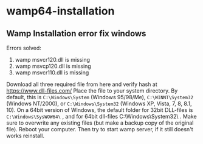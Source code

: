 # wamp64-installation
## Wamp Installation error fix windows
Errors solved:
1. wamp msvcr120.dll is missing
2. wamp msvcp120.dll is missing
3. wamp msvcr110.dll is missing

Download all three required file from here and verify hash at https://www.dll-files.com/
Place the file to your system directory.
By default, this is
`C:\Windows\System` (Windows 95/98/Me),
`C:\WINNT\System32` (Windows NT/2000), or
`C:\Windows\System32` (Windows XP, Vista, 7, 8, 8.1, 10).
On a 64bit version of Windows, the default folder for 32bit DLL-files is `C:\Windows\SysWOW64\` , and for 64bit dll-files C:\Windows\System32\ .
Make sure to overwrite any existing files (but make a backup copy of the original file).
Reboot your computer.
Then try to start wamp server, if it still doesn't works reinstall.
